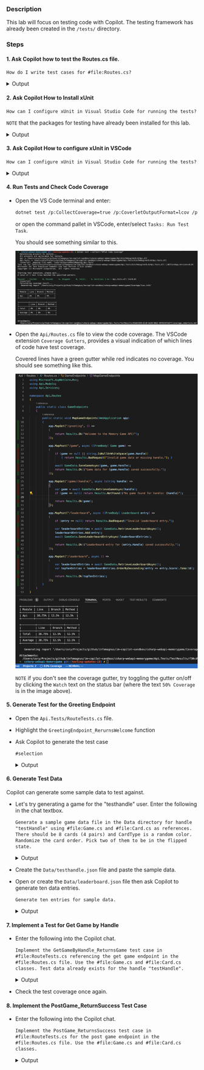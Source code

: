 ### Description

This lab will focus on testing code with Copilot. The testing framework has already been created in the `/tests/` directory.

### Steps
#### 1. Ask Copilot how to test the Routes.cs file.
```text
How do I write test cases for #file:Routes.cs?
```

<details>
<summary>Output</summary>
<p>

GitHub Copilot: To write test cases for [`Routes.cs`](command:_github.copilot.openRelativePath?%5B%7B%22scheme%22%3A%22file%22%2C%22authority%22%3A%22%22%2C%22path%22%3A%22%2FUsers%2Fcory%2FProjects%2Fgithub%2Finfomagnus%2Fim-copilot-sandbox%2Fcsharp-webapi-memorygame%2Fapi%2FRoutes%2FRoutes.cs%22%2C%22query%22%3A%22%22%2C%22fragment%22%3A%22%22%7D%5D "/Users/cory/Projects/github/infomagnus/im-copilot-sandbox/csharp-webapi-memorygame/api/Routes/Routes.cs"), follow these steps:

1. **Setup Test Environment**: Use a testing framework like xUnit for .NET.
2. **Mock Dependencies**: Mock the [`WebApplication`](command:_github.copilot.openSymbolFromReferences?%5B%7B%22%24mid%22%3A1%2C%22path%22%3A%22%2Fvar%2Ffolders%2F16%2F1p4hvhz51ql6z4yk5j7_v32c0000gn%2FT%2FMetadataAsSource%2F9e92525448324d94ba5a2d95b3ebfc40%2FDecompilationMetadataAsSourceFileProvider%2Fbfa922407a3a4f27af9389434f4645fa%2FWebApplication.cs%22%2C%22scheme%22%3A%22file%22%7D%2C%7B%22line%22%3A26%2C%22character%22%3A24%7D%5D "../../../../../../../var/folders/16/1p4hvhz51ql6z4yk5j7_v32c0000gn/T/MetadataAsSource/9e92525448324d94ba5a2d95b3ebfc40/DecompilationMetadataAsSourceFileProvider/bfa922407a3a4f27af9389434f4645fa/WebApplication.cs") and any services or data access layers used, such as [`GameData`](command:_github.copilot.openSymbolFromReferences?%5B%7B%22%24mid%22%3A1%2C%22path%22%3A%22%2FUsers%2Fcory%2FProjects%2Fgithub%2Finfomagnus%2Fim-copilot-sandbox%2Fcsharp-webapi-memorygame%2Fapi%2FServices%2FGameData.cs%22%2C%22scheme%22%3A%22file%22%7D%2C%7B%22line%22%3A5%2C%22character%22%3A17%7D%5D "api/Services/GameData.cs").
3. **Write Test Methods**: For each endpoint, write a test method that simulates a request and asserts the expected response.

### Pseudocode for Test Cases

```plaintext
1. Setup xUnit test project
2. Add Moq package for mocking dependencies
3. Create a class GameEndpointsTests

   For each endpoint in Routes.cs:
   
   a. Test "/greeting" GET Endpoint
      - Mock WebApplication
      - Call the endpoint
      - Assert the response is 200 OK and the content matches the greeting message

   b. Test "/game" POST Endpoint
      - Mock WebApplication and GameData service
      - Create a valid Game object and send it
      - Assert the response is 200 OK and the content indicates success
      - Repeat with invalid Game object and assert 400 Bad Request

   c. Test "/game/{handle}" GET Endpoint
      - Mock WebApplication and GameData service to return a Game object
      - Call the endpoint with a valid handle
      - Assert the response is 200 OK and the Game object is returned
      - Repeat with an invalid handle and assert 404 Not Found

   d. Test "/leaderboard" POST Endpoint
      - Mock WebApplication and GameData service
      - Create a valid Leaderboard entry and send it
      - Assert the response is 200 OK and the content indicates success
      - Repeat with invalid entry and assert 400 Bad Request

   e. Test "/leaderboard" GET Endpoint
      - Mock WebApplication and GameData service to return a list of Leaderboard entries
      - Call the endpoint
      - Assert the response is 200 OK and the top ten entries are returned
```

### Example Test Case for "/greeting" Endpoint

```csharp
using Xunit;
using Moq;
using Microsoft.AspNetCore.Http;
using Microsoft.AspNetCore.Builder;
using Microsoft.Extensions.DependencyInjection;
using api.Routes;
using System.Threading.Tasks;

public class GameEndpointsTests
{
    [Fact]
    public async Task GreetingEndpoint_ReturnsWelcomeMessage()
    {
        // Arrange
        var application = new WebApplicationMock();
        GameEndpoints.MapGameEndpoints(application.App);

        // Act
        var response = await application.Client.GetAsync("/greeting");

        // Assert
        response.EnsureSuccessStatusCode();
        var content = await response.Content.ReadAsStringAsync();
        Assert.Equal("Welcome to the Memory Game API!", content);
    }
}

// Mock setup for WebApplication, using TestServer or similar approach
```

This example demonstrates how to test the "/greeting" endpoint. You would need to create similar tests for the other endpoints, adjusting the setup and assertions according to what each endpoint does. Remember to mock [`GameData`](command:_github.copilot.openSymbolFromReferences?%5B%7B%22%24mid%22%3A1%2C%22path%22%3A%22%2FUsers%2Fcory%2FProjects%2Fgithub%2Finfomagnus%2Fim-copilot-sandbox%2Fcsharp-webapi-memorygame%2Fapi%2FServices%2FGameData.cs%22%2C%22scheme%22%3A%22file%22%7D%2C%7B%22line%22%3A5%2C%22character%22%3A17%7D%5D "api/Services/GameData.cs") and any other dependencies to isolate the tests from external factors.
</p>
</details>

#### 2. Ask Copilot How to Install xUnit

```text
How can I configure xUnit in Visual Studio Code for running the tests?
```

`NOTE` that the packages for testing have already been installed for this lab.

<details>
<summary>Output</summary>
<p>
GitHub Copilot: To install xUnit in your .NET project, follow these steps using the .NET CLI:

1. Open your terminal.
2. Navigate to your project directory.
3. Run the following command to install the xUnit package:

```shell
dotnet add package xunit --version 2.8.1
```

4. To add the xUnit runner, which is necessary to run your tests, execute:

```shell
dotnet add package xunit.runner.visualstudio --version 2.8.1
```

5. Optionally, if you want to use the `[Theory]` and `[InlineData]` attributes for parameterized tests, you might also want to install the `xunit.extensions` package:

```shell
dotnet add package xunit.extensions --version 2.8.1
```

After running these commands, your project will have xUnit installed, and you can start writing your tests.
</p>
</details>

#### 3. Ask Copilot How to configure xUnit in VSCode

```text
How can I configure xUnit in Visual Studio Code for running the tests?
```

<details>
<summary>Output</summary>
<p>
To configure xUnit in Visual Studio Code for running tests, follow these steps:

1. **Install .NET Core SDK**: Ensure you have the .NET Core SDK installed on your machine. You can download it from the official .NET website.

2. **Install C# Extension for VS Code**: If not already installed, install the C# extension by Microsoft from the Visual Studio Code Marketplace. This extension provides support for .NET Core development, including running and debugging tests.

3. **Create or Update the Test Project**:
   - If you haven't already, create a test project in your solution. You can do this by running the following command in the terminal:
     ```shell
     dotnet new xunit -n YourTestProjectName
     ```
   - Add a reference to the project you want to test:
     ```shell
     dotnet add YourTestProjectName reference Path/To/Your/Project
     ```

4. **Install xUnit and xUnit Runner**:
   - Ensure your test project has the necessary xUnit and test runner packages. You can add them using the following commands:
     ```shell
     dotnet add package xunit
     dotnet add package xunit.runner.visualstudio
     ```
   - Also, for .NET Core 3.1 or later, adding the `Microsoft.NET.Test.Sdk` package is recommended:
     ```shell
     dotnet add package Microsoft.NET.Test.Sdk
     ```

5. **Configure `launch.json` for Debugging**:
   - Open the Run and Debug view in VS Code (`View` > `Run` or `Ctrl+Shift+D`).
   - Create a `launch.json` file by clicking on create a launch.json file link.
   - Select `.NET Core`.
   - This automatically creates a configuration for running and debugging applications. Ensure there's a configuration for your test project.

6. **Running Tests**:
   - **Using the Terminal**: You can run your tests by executing the following command in the terminal:
     ```shell
     dotnet test
     ```
   - **Using Test Explorer UI**: For a GUI approach, you can install the `Test Explorer UI` extension along with the `.NET Core Test Explorer` extension from the VS Code Marketplace. These extensions provide a graphical interface for running and debugging tests.

7. **Optional Settings**:
   - You can configure test settings in your `.csproj` file or through a `runsettings` file for more advanced scenarios like code coverage.

By following these steps, you should be able to run and debug xUnit tests in Visual Studio Code.
</p>
</details>

#### 4. Run Tests and Check Code Coverage

- Open the VS Code terminal and enter:
    ```sh
    dotnet test /p:CollectCoverage=true /p:CoverletOutputFormat=lcov /p:CoverletOutput=../Coverage/lcov.info
    ```
    or open the command pallet in VSCode, enter/select `Tasks: Run Test Task`.

    You should see something similar to this.

    ![No Test Coverage](./images/test_with_no_test_coverage.png)

- Open the `Api/Routes.cs` file to view the code coverage.
    The VSCode extension `Coverage Gutters`, provides a visual indication of which lines of code have test coverage.

    Covered lines have a green gutter while red indicates no coverage. You should see something like this.

    ![Greeting Test Coverage](./images/test_one_showing_coverage_gutter.png) 
  
    `NOTE` if you don't see the coverage gutter, try toggling the gutter on/off by clicking the `Watch` text on the status bar (where the text `50% Coverage` is in the image above).

#### 5. Generate Test for the Greeting Endpoint

- Open the `Api.Tests/RouteTests.cs` file.
- Highlight the `GreetingEndpoint_RerurnsWelcome` function
- Ask Copilot to generate the test case
    ```text
    #selection
    ```

    <details>
    <summary>Output</summary>
    <p>

    ```csharp
    using System.Net;
    using System.Net.Http;
    using System.Threading.Tasks;
    using Microsoft.AspNetCore.Mvc.Testing;
    using Xunit;

    namespace Api.Tests
    {
        public class GameEndpointsTests : IClassFixture<WebApplicationFactory<Api.Startup>>
        {
            private readonly WebApplicationFactory<Api.Startup> _factory;

            public GameEndpointsTests(WebApplicationFactory<Api.Startup> factory)
            {
                _factory = factory;
            }

            [Fact]
            public async Task Get_Greeting_ReturnsWelcomeMessage()
            {
                // Arrange
                var client = _factory.CreateClient();

                // Act
                var response = await client.GetAsync("/greeting");
                response.EnsureSuccessStatusCode();
                var responseString = await response.Content.ReadAsStringAsync();

                // Assert
                Assert.Equal(HttpStatusCode.OK, response.StatusCode);
                Assert.Contains("Welcome to the Memory Game API!", responseString);
            }

            // Additional tests for other endpoints can follow a similar structure
        }
    }
    ```

</p>
</details>

#### 6. Generate Test Data

Copilot can generate some sample data to test against.

- Let's try generating a game for the "testhandle" user. Enter the following in the chat textbox.

    ```text
    Generate a sample game data file in the Data directory for handle "testHandle" using #file:Game.cs and #file:Card.cs as references. There should be 8 cards (4 pairs) and CardType is a random color. Randomize the card order. Pick two of them to be in the flipped state.
    ```

    <details>
    <summary>Output</summary>
    <p>

    ```json
    {
    "Handle": "testHandle",
    "TurnsTaken": 5,
    "TimeTaken": 300,
    "GameCompleted": false,
    "Cards": [
        {
        "CardType": "red",
        "State": "hidden"
        },
        {
        "CardType": "blue",
        "State": "flipped"
        },
        {
        "CardType": "green",
        "State": "hidden"
        },
        {
        "CardType": "yellow",
        "State": "hidden"
        },
        {
        "CardType": "blue",
        "State": "hidden"
        },
        {
        "CardType": "red",
        "State": "flipped"
        },
        {
        "CardType": "yellow",
        "State": "hidden"
        },
        {
        "CardType": "green",
        "State": "hidden"
        }
    ]
    }
    ```

    </p>
    </details>

- Create the `Data/testhandle.json` file and paste the sample data.

- Open or create the `Data/leaderboard.json` file then ask Copilot to generate ten data entries.

    ```text
    Generate ten entries for sample data.
    ```

    <details>
    <summary>Output</summary>
    <p>

    ```json
    [
    {"Handle":"arcadeMaster","Score":130,"DateTimePlayed":"2024-07-01T12:00:00.000Z"},
    {"Handle":"quickDraw","Score":125,"DateTimePlayed":"2024-07-02T13:30:30.500Z"},
    {"Handle":"strategyGuru","Score":135,"DateTimePlayed":"2024-07-03T14:45:45.678Z"},
    {"Handle":"puzzleSolver","Score":140,"DateTimePlayed":"2024-07-04T15:15:15.915Z"},
    {"Handle":"speedRunner","Score":145,"DateTimePlayed":"2024-07-05T16:25:25.250Z"},
    {"Handle":"memoryKing","Score":150,"DateTimePlayed":"2024-07-06T17:35:35.350Z"},
    {"Handle":"reactionAce","Score":155,"DateTimePlayed":"2024-07-07T18:45:45.455Z"},
    {"Handle":"endurancePro","Score":160,"DateTimePlayed":"2024-07-08T19:55:55.555Z"},
    {"Handle":"stealthNinja","Score":165,"DateTimePlayed":"2024-07-09T20:05:05.605Z"},
    {"Handle":"challengeSeeker","Score":170,"DateTimePlayed":"2024-07-10T21:15:15.715Z"}
    ]
    ```

    </p>
    </details>

#### 7. Implement a Test for Get Game by Handle

- Enter the following into the Copilot chat.
    ```text
    Implement the GetGameByHandle_ReturnsGame test case in #file:RouteTests.cs referencing the get game endpoint in the #file:Routes.cs file. Use the #file:Game.cs and #file:Card.cs classes. Test data already exists for the handle "testHandle".
    ```
   <details>
    <summary>Output</summary>
    <p>

    ```csharp
    [Fact]
    public async Task GetGameByHandle_ReturnsGame()
    {
        // Arrange
        var client = _factory.CreateClient();
        var testHandle = "testHandle";

        // Act
        var response = await client.GetAsync($"/game/{testHandle}");
        response.EnsureSuccessStatusCode();
        var game = await response.Content.ReadFromJsonAsync<Game>();

        // Assert
        Assert.NotNull(game);
        Assert.Equal(testHandle, game.Handle);
        Assert.True(game.Cards.Any(), "Game should have at least one card.");
        Assert.Contains(game.Cards, card => !string.IsNullOrWhiteSpace(card.CardType) && !string.IsNullOrWhiteSpace(card.State));
    }
    ```

    </p>
    </details>

- Check the test coverage once again.

#### 8. Implement the PostGame_ReturnSuccess Test Case
- Enter the following into the Copilot chat.

    ```text
    Implement the PostGame_ReturnsSuccess test case in #file:RouteTests.cs for the post game endpoint in the #file:Routes.cs file. Use the #file:Game.cs and #file:Card.cs classes.
    ```

    <details>
    <summary>Output</summary>
    <p>

        ```csharp
        [Fact]
        public async Task PostGame_ReturnsSuccess()
        {
            // Arrange
            var client = _factory.CreateClient();
            var newGame = new Game
            {
                Handle = "testGameHandle",
                TurnsTaken = 5,
                TimeTaken = 120,
                GameCompleted = false,
                Cards = new List<Card>
                {
                    new Card { CardType = "image", State = "hidden" },
                    new Card { CardType = "color", State = "flipped" }
                }
            };

            // Act
            var response = await client.PostAsJsonAsync("/game", newGame);
            response.EnsureSuccessStatusCode();
            var responseString = await response.Content.ReadAsStringAsync();

            // Assert
            Assert.Equal(HttpStatusCode.OK, response.StatusCode);
            Assert.Contains("Game data for testGameHandle saved successfully.", responseString);
        } 
        ```

    </p>
    </details>